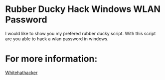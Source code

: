 # Rubber Ducky Hack Windows WLAN Password
I would like to show you my prefered rubber ducky script. With this script are you able to hack a wlan password in windows.

# For more information:

[Whitehathacker](https://whitehathacker.info/2018/01/29/rubber-ducky-hack-windows-wlan-password/)

